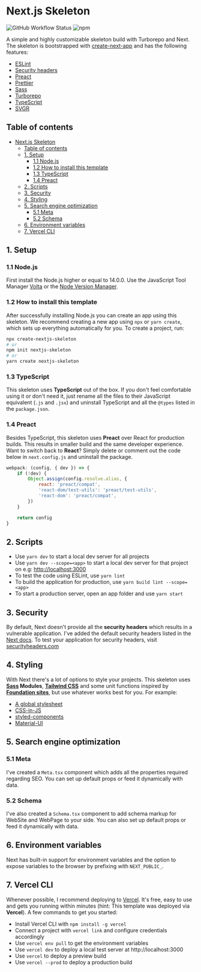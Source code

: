 # Next.js Skeleton

![GitHub Workflow Status](https://img.shields.io/github/workflow/status/SirRedDAB/nextjs-skeleton/nextjs-skeleton) ![npm](https://img.shields.io/npm/v/create-nextjs-skeleton)

A simple and highly customizable skeleton build with Turborepo and Next. The skeleton is bootstrapped with [create-next-app](https://nextjs.org/docs/api-reference/create-next-app)
and has the following features:

- [ESLint](https://eslint.org/)
- [Security headers](https://nextjs.org/docs/advanced-features/security-headers)
- [Preact](https://preactjs.com/)
- [Prettier](https://prettier.io/)
- [Sass](https://sass-lang.com/)
- [Turborepo](https://turborepo.org/)
- [TypeScript](https://www.typescriptlang.org/)
- [SVGR](https://react-svgr.com/)

## Table of contents

- [Next.js Skeleton](#nextjs-skeleton)
	- [Table of contents](#table-of-contents)
	- [1. Setup](#1-setup)
		- [1.1 Node.js](#11-nodejs)
		- [1.2 How to install this template](#12-how-to-install-this-template)
		- [1.3 TypeScript](#13-typescript)
		- [1.4 Preact](#14-preact)
	- [2. Scripts](#2-scripts)
	- [3. Security](#3-security)
	- [4. Styling](#4-styling)
	- [5. Search engine optimization](#5-search-engine-optimization)
		- [5.1 Meta](#51-meta)
		- [5.2 Schema](#52-schema)
	- [6. Environment variables](#6-environment-variables)
	- [7. Vercel CLI](#7-vercel-cli)

## 1. Setup

### 1.1 Node.js

First install the Node.js higher or equal to 14.0.0. Use the JavaScript Tool Manager [Volta](https://volta.sh/) or the [Node Version Manager](https://github.com/nvm-sh/nvm).

### 1.2 How to install this template

After successfully installing Node.js you can create an app using this skeleton. We recommend creating a new app using `npx` or `yarn create`, which sets up everything automatically for you. To create a project, run:

```bash
npx create-nextjs-skeleton
# or
npm init nextjs-skeleton
# or
yarn create nextjs-skeleton
```

### 1.3 TypeScript

This skeleton uses **TypeScript** out of the box. If you don't feel comfortable using it or don't need it, just rename all the files to their JavaScript equivalent (`.js` and `.jsx`) and uninstall TypeScript and all the `@types` listed in the `package.json`.

### 1.4 Preact

Besides TypeScript, this skeleton uses **Preact** over React for production builds. This results in smaller build and the same developer experience. Want to switch back to **React**? Simply delete or comment out the code below in `next.config.js` and uninstall the package.

```js
webpack: (config, { dev }) => {
	if (!dev) {
		Object.assign(config.resolve.alias, {
			react: 'preact/compat',
			'react-dom/test-utils': 'preact/test-utils',
			'react-dom': 'preact/compat',
		})
	}

	return config
}
```

## 2. Scripts

- Use `yarn dev` to start a local dev server for all projects
- Use `yarn dev --scope=<app>` to start a local dev server for that project on e.g: [http://localhost:3000](http://localhost:3000)
- To test the code using ESLint, use `yarn lint`
- To build the application for production, use `yarn build lint --scope=<app>`
- To start a production server, open an app folder and use `yarn start`

## 3. Security

By default, Next doesn't provide all the **security headers** which results in a vulnerable application. I've added the default security headers listed in the [Next docs](https://nextjs.org/docs/advanced-features/security-headers). To test your application for security headers, visit [securityheaders.com](https://securityheaders.com/)

## 4. Styling

With Next there's a lot of options to style your projects. This skeleton uses **[Sass](https://sass-lang.com/)
Modules**, **[Tailwind CSS](https://tailwindcss.com/)** and some unit functions inspired by **[Foundation sites](https://get.foundation/sites/docs/sass-functions.html)**, but use whatever works best for you. For example:

- [A global stylesheet](https://nextjs.org/docs/basic-features/built-in-css-support#adding-a-global-stylesheet)
- [CSS-in-JS](https://nextjs.org/docs/basic-features/built-in-css-support#css-in-js)
- [styled-components](https://styled-components.com/)
- [Material-UI](https://mui.com/)

## 5. Search engine optimization

### 5.1 Meta

I've created a `Meta.tsx` component which adds all the properties required regarding SEO. You can set up default props or feed it dynamically with data.

### 5.2 Schema

I've also created a `Schema.tsx` component to add schema markup for WebSite and WebPage to your side. You can also set up default props or feed it dynamically with data.

## 6. Environment variables

Next has built-in support for environment variables and the option to expose variables to the browser by prefixing with `NEXT_PUBLIC_`.

## 7. Vercel CLI

Whenever possible, I recommend deploying to [Vercel](https://vercel.com/). It's free, easy to use and gets you running within minutes (hint: This template was deployed via **Vercel**). A few commands to get you started:

- Install Vercel CLI with `npm install -g vercel`
- Connect a project with `vercel link` and configure credentials accordingly
- Use `vercel env pull` to get the environment variables
- Use `vercel dev` to deploy a local test server at http://localhost:3000
- Use `vercel` to deploy a preview build
- Use `vercel --prod` to deploy a production build
